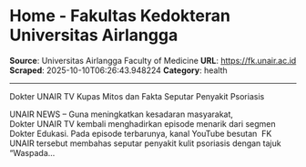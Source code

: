 # Home - Fakultas Kedokteran Universitas Airlangga

**Source**: Universitas Airlangga Faculty of Medicine
**URL**: https://fk.unair.ac.id
**Scraped**: 2025-10-10T06:26:43.948224
**Category**: health

---

Dokter UNAIR TV Kupas Mitos dan Fakta Seputar Penyakit Psoriasis

UNAIR NEWS – Guna meningkatkan kesadaran masyarakat, Dokter UNAIR TV kembali menghadirkan episode menarik dari segmen Dokter Edukasi. Pada episode terbarunya, kanal YouTube besutan  FK UNAIR tersebut membahas seputar penyakit kulit psoriasis dengan tajuk “Waspada...
